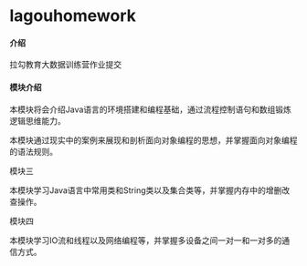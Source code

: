 # lagouhomework

#### 介绍
拉勾教育大数据训练营作业提交



#### 模块介绍

[模块一]: https://gitee.com/michael100824/lagouhomework/tree/master/%E6%A8%A1%E5%9D%97%E4%B8%80

本模块将会介绍Java语言的环境搭建和编程基础，通过流程控制语句和数组锻炼逻辑思维能力。



[模块二]: https://gitee.com/michael100824/lagouhomework/tree/master/%E6%A8%A1%E5%9D%97%E4%BA%8C

本模块通过现实中的案例来展现和剖析面向对象编程的思想，并掌握面向对象编程的语法规则。



模块三

本模块学习Java语言中常用类和String类以及集合类等，并掌握内存中的增删改查操作。



模块四

本模块学习IO流和线程以及网络编程等，并掌握多设备之间一对一和一对多的通信方式。